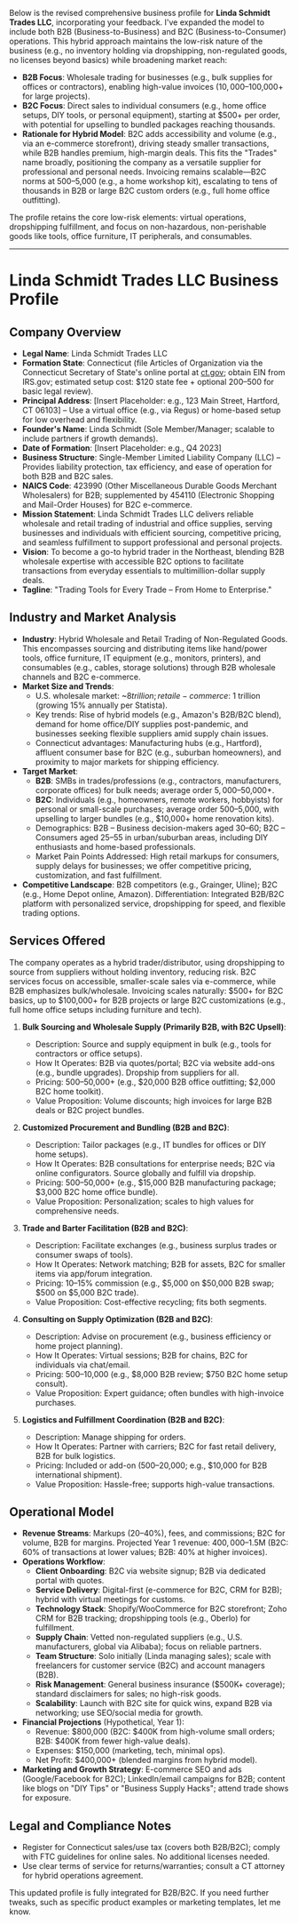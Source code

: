 Below is the revised comprehensive business profile for **Linda Schmidt Trades LLC**, incorporating your feedback. I've expanded the model to include both B2B (Business-to-Business) and B2C (Business-to-Consumer) operations. This hybrid approach maintains the low-risk nature of the business (e.g., no inventory holding via dropshipping, non-regulated goods, no licenses beyond basics) while broadening market reach:

- **B2B Focus**: Wholesale trading for businesses (e.g., bulk supplies for offices or contractors), enabling high-value invoices ($10,000–$100,000+ for large projects).
- **B2C Focus**: Direct sales to individual consumers (e.g., home office setups, DIY tools, or personal equipment), starting at $500+ per order, with potential for upselling to bundled packages reaching thousands.
- **Rationale for Hybrid Model**: B2C adds accessibility and volume (e.g., via an e-commerce storefront), driving steady smaller transactions, while B2B handles premium, high-margin deals. This fits the "Trades" name broadly, positioning the company as a versatile supplier for professional and personal needs. Invoicing remains scalable—B2C norms at $500–$5,000 (e.g., a home workshop kit), escalating to tens of thousands in B2B or large B2C custom orders (e.g., full home office outfitting).

The profile retains the core low-risk elements: virtual operations, dropshipping fulfillment, and focus on non-hazardous, non-perishable goods like tools, office furniture, IT peripherals, and consumables.

---

# **Linda Schmidt Trades LLC Business Profile**

## **Company Overview**
- **Legal Name**: Linda Schmidt Trades LLC
- **Formation State**: Connecticut (file Articles of Organization via the Connecticut Secretary of State's online portal at [ct.gov](https://portal.ct.gov/business); obtain EIN from IRS.gov; estimated setup cost: $120 state fee + optional $200–$500 for basic legal review).
- **Principal Address**: [Insert Placeholder: e.g., 123 Main Street, Hartford, CT 06103] – Use a virtual office (e.g., via Regus) or home-based setup for low overhead and flexibility.
- **Founder's Name**: Linda Schmidt (Sole Member/Manager; scalable to include partners if growth demands).
- **Date of Formation**: [Insert Placeholder: e.g., Q4 2023]
- **Business Structure**: Single-Member Limited Liability Company (LLC) – Provides liability protection, tax efficiency, and ease of operation for both B2B and B2C sales.
- **NAICS Code**: 423990 (Other Miscellaneous Durable Goods Merchant Wholesalers) for B2B; supplemented by 454110 (Electronic Shopping and Mail-Order Houses) for B2C e-commerce.
- **Mission Statement**: Linda Schmidt Trades LLC delivers reliable wholesale and retail trading of industrial and office supplies, serving businesses and individuals with efficient sourcing, competitive pricing, and seamless fulfillment to support professional and personal projects.
- **Vision**: To become a go-to hybrid trader in the Northeast, blending B2B wholesale expertise with accessible B2C options to facilitate transactions from everyday essentials to multimillion-dollar supply deals.
- **Tagline**: "Trading Tools for Every Trade – From Home to Enterprise."

## **Industry and Market Analysis**
- **Industry**: Hybrid Wholesale and Retail Trading of Non-Regulated Goods. This encompasses sourcing and distributing items like hand/power tools, office furniture, IT equipment (e.g., monitors, printers), and consumables (e.g., cables, storage solutions) through B2B wholesale channels and B2C e-commerce.
- **Market Size and Trends**:
  - U.S. wholesale market: ~$8 trillion; retail e-commerce: ~$1 trillion (growing 15% annually per Statista).
  - Key trends: Rise of hybrid models (e.g., Amazon's B2B/B2C blend), demand for home office/DIY supplies post-pandemic, and businesses seeking flexible suppliers amid supply chain issues.
  - Connecticut advantages: Manufacturing hubs (e.g., Hartford), affluent consumer base for B2C (e.g., suburban homeowners), and proximity to major markets for shipping efficiency.
- **Target Market**:
  - **B2B**: SMBs in trades/professions (e.g., contractors, manufacturers, corporate offices) for bulk needs; average order $5,000–$50,000+.
  - **B2C**: Individuals (e.g., homeowners, remote workers, hobbyists) for personal or small-scale purchases; average order $500–$5,000, with upselling to larger bundles (e.g., $10,000+ home renovation kits).
  - Demographics: B2B – Business decision-makers aged 30–60; B2C – Consumers aged 25–55 in urban/suburban areas, including DIY enthusiasts and home-based professionals.
  - Market Pain Points Addressed: High retail markups for consumers, supply delays for businesses; we offer competitive pricing, customization, and fast fulfillment.
- **Competitive Landscape**: B2B competitors (e.g., Grainger, Uline); B2C (e.g., Home Depot online, Amazon). Differentiation: Integrated B2B/B2C platform with personalized service, dropshipping for speed, and flexible trading options.

## **Services Offered**
The company operates as a hybrid trader/distributor, using dropshipping to source from suppliers without holding inventory, reducing risk. B2C services focus on accessible, smaller-scale sales via e-commerce, while B2B emphasizes bulk/wholesale. Invoicing scales naturally: $500+ for B2C basics, up to $100,000+ for B2B projects or large B2C customizations (e.g., full home office setups including furniture and tech).

1. **Bulk Sourcing and Wholesale Supply (Primarily B2B, with B2C Upsell)**:
   - Description: Source and supply equipment in bulk (e.g., tools for contractors or office setups).
   - How It Operates: B2B via quotes/portal; B2C via website add-ons (e.g., bundle upgrades). Dropship from suppliers for all.
   - Pricing: $500–$50,000+ (e.g., $20,000 B2B office outfitting; $2,000 B2C home toolkit).
   - Value Proposition: Volume discounts; high invoices for large B2B deals or B2C project bundles.

2. **Customized Procurement and Bundling (B2B and B2C)**:
   - Description: Tailor packages (e.g., IT bundles for offices or DIY home setups).
   - How It Operates: B2B consultations for enterprise needs; B2C via online configurators. Source globally and fulfill via dropship.
   - Pricing: $500–$50,000+ (e.g., $15,000 B2B manufacturing package; $3,000 B2C home office bundle).
   - Value Proposition: Personalization; scales to high values for comprehensive needs.

3. **Trade and Barter Facilitation (B2B and B2C)**:
   - Description: Facilitate exchanges (e.g., business surplus trades or consumer swaps of tools).
   - How It Operates: Network matching; B2B for assets, B2C for smaller items via app/forum integration.
   - Pricing: 10–15% commission (e.g., $5,000 on $50,000 B2B swap; $500 on $5,000 B2C trade).
   - Value Proposition: Cost-effective recycling; fits both segments.

4. **Consulting on Supply Optimization (B2B and B2C)**:
   - Description: Advise on procurement (e.g., business efficiency or home project planning).
   - How It Operates: Virtual sessions; B2B for chains, B2C for individuals via chat/email.
   - Pricing: $500–$10,000 (e.g., $8,000 B2B review; $750 B2C home setup consult).
   - Value Proposition: Expert guidance; often bundles with high-invoice purchases.

5. **Logistics and Fulfillment Coordination (B2B and B2C)**:
   - Description: Manage shipping for orders.
   - How It Operates: Partner with carriers; B2C for fast retail delivery, B2B for bulk logistics.
   - Pricing: Included or add-on ($500–$20,000; e.g., $10,000 for B2B international shipment).
   - Value Proposition: Hassle-free; supports high-value transactions.

## **Operational Model**
- **Revenue Streams**: Markups (20–40%), fees, and commissions; B2C for volume, B2B for margins. Projected Year 1 revenue: $400,000–$1.5M (B2C: 60% of transactions at lower values; B2B: 40% at higher invoices).
- **Operations Workflow**:
  - **Client Onboarding**: B2C via website signup; B2B via dedicated portal with quotes.
  - **Service Delivery**: Digital-first (e-commerce for B2C, CRM for B2B); hybrid with virtual meetings for customs.
  - **Technology Stack**: Shopify/WooCommerce for B2C storefront; Zoho CRM for B2B tracking; dropshipping tools (e.g., Oberlo) for fulfillment.
  - **Supply Chain**: Vetted non-regulated suppliers (e.g., U.S. manufacturers, global via Alibaba); focus on reliable partners.
  - **Team Structure**: Solo initially (Linda managing sales); scale with freelancers for customer service (B2C) and account managers (B2B).
  - **Risk Management**: General business insurance ($500K+ coverage); standard disclaimers for sales; no high-risk goods.
  - **Scalability**: Launch with B2C site for quick wins, expand B2B via networking; use SEO/social media for growth.
- **Financial Projections** (Hypothetical, Year 1):
  - Revenue: $800,000 (B2C: $400K from high-volume small orders; B2B: $400K from fewer high-value deals).
  - Expenses: $150,000 (marketing, tech, minimal ops).
  - Net Profit: $400,000+ (blended margins from hybrid model).
- **Marketing and Growth Strategy**: E-commerce SEO and ads (Google/Facebook for B2C); LinkedIn/email campaigns for B2B; content like blogs on "DIY Tips" or "Business Supply Hacks"; attend trade shows for exposure.

## **Legal and Compliance Notes**
- Register for Connecticut sales/use tax (covers both B2B/B2C); comply with FTC guidelines for online sales. No additional licenses needed.
- Use clear terms of service for returns/warranties; consult a CT attorney for hybrid operations agreement.

This updated profile is fully integrated for B2B/B2C. If you need further tweaks, such as specific product examples or marketing templates, let me know.